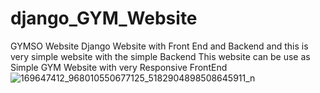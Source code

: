 # django_GYM_Website
GYMSO Website Django Website with Front End and Backend and this is very simple website with the simple Backend This website can be use as Simple GYM Website with very Responsive FrontEnd
![169647412_968010550677125_5182904898508645911_n](https://user-images.githubusercontent.com/88200119/147823959-5f9808a9-8bbd-41bc-b15d-196daf883296.jpg)
